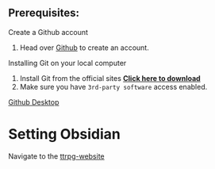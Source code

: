 ## Prerequisites:

Create a Github account
1. Head over [Github](https://github.com/) to create an account.

Installing Git on your local computer
1. Install Git from the official sites **[Click here to download](https://github.com/git-for-windows/git/releases/download/v2.46.2.windows.1/Git-2.46.2-64-bit.exe)**
2. Make sure you have `3rd-party software` access enabled.

[Github Desktop](https://central.github.com/deployments/desktop/desktop/latest/win32)
# Setting Obsidian
Navigate to the [ttrpg-website](https://github.com/TinyAbra/ttrpg-website) 